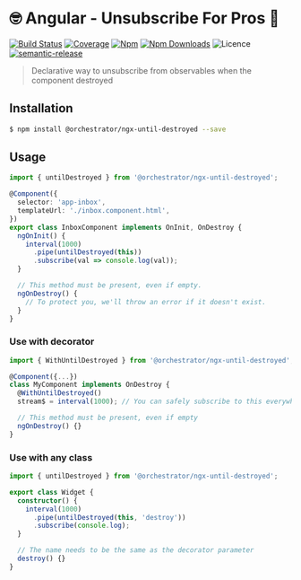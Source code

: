 # 🤓 Angular - Unsubscribe For Pros 💪

[![Build Status](https://travis-ci.org/orchestratora/ngx-until-destroyed.svg?branch=master)](https://travis-ci.org/orchestratora/ngx-until-destroyed)
[![Coverage](https://img.shields.io/codecov/c/github/orchestratora/ngx-until-destroyed.svg?maxAge=2592000)](https://codecov.io/gh/orchestratora/ngx-until-destroyed)
[![Npm](https://img.shields.io/npm/v/@orchestrator/ngx-until-destroyed.svg)](https://www.npmjs.com/package/@orchestrator/ngx-until-destroyed)
[![Npm Downloads](https://img.shields.io/npm/dt/@orchestrator/ngx-until-destroyed.svg)](https://www.npmjs.com/package/@orchestrator/ngx-until-destroyed)
![Licence](https://img.shields.io/github/license/orchestratora/ngx-until-destroyed.svg)
[![semantic-release](https://img.shields.io/badge/%20%20%F0%9F%93%A6%F0%9F%9A%80-semantic--release-e10079.svg)](https://github.com/semantic-release/semantic-release)

> Declarative way to unsubscribe from observables when the component destroyed

## Installation

```bash
$ npm install @orchestrator/ngx-until-destroyed --save
```

## Usage

```ts
import { untilDestroyed } from '@orchestrator/ngx-until-destroyed';

@Component({
  selector: 'app-inbox',
  templateUrl: './inbox.component.html',
})
export class InboxComponent implements OnInit, OnDestroy {
  ngOnInit() {
    interval(1000)
      .pipe(untilDestroyed(this))
      .subscribe(val => console.log(val));
  }

  // This method must be present, even if empty.
  ngOnDestroy() {
    // To protect you, we'll throw an error if it doesn't exist.
  }
}
```

### Use with decorator

```ts
import { WithUntilDestroyed } from '@orchestrator/ngx-until-destroyed';

@Component({...})
class MyComponent implements OnDestroy {
  @WithUntilDestroyed()
  stream$ = interval(1000); // You can safely subscribe to this everywhere

  // This method must be present, even if empty
  ngOnDestroy() {}
}
```

### Use with any class

```ts
import { untilDestroyed } from '@orchestrator/ngx-until-destroyed';

export class Widget {
  constructor() {
    interval(1000)
      .pipe(untilDestroyed(this, 'destroy'))
      .subscribe(console.log);
  }

  // The name needs to be the same as the decorator parameter
  destroy() {}
}
```
